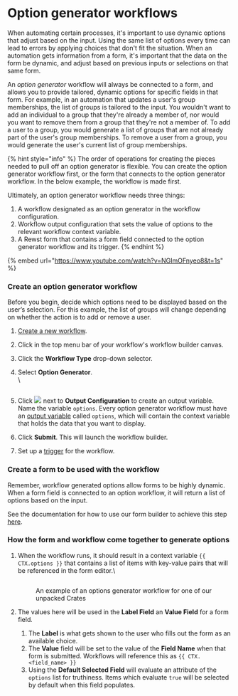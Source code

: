 # Option generator workflows

When automating certain processes, it's important to use dynamic options that adjust based on the input. Using the same list of options every time can lead to errors by applying choices that don't fit the situation. When an automation gets information from a form, it's important that the data on the form be dynamic, and adjust based on previous inputs or selections on that same form.

An _option generator_ workflow will always be connected to a form, and allows you to provide tailored, dynamic options for specific fields in that form. For example, in an automation that updates a user's group memberships, the list of groups is tailored to the input. You wouldn't want to add an individual to a group that they're already a member of, nor would you want to remove them from a group that they're not a member of. To add a user to a group, you would generate a list of groups that are not already part of the user's group memberships. To remove a user from a group, you would generate the user's current list of group memberships.

{% hint style="info" %}
The order of operations for creating the pieces needed to pull off an option generator is flexible. You can create the option generator workflow first, or the form that connects to the option generator workflow. In the below example, the workflow is made first.

Ultimately, an option generator workflow needs three things:

1. A workflow designated as an option generator in the workflow configuration.
2. Workflow output configuration that sets the value of options to the relevant workflow context variable.
3. A Rewst form that contains a form field connected to the option generator workflow and its trigger.
{% endhint %}

{% embed url="https://www.youtube.com/watch?v=NGImOFnyeo8&t=1s" %}

### Create an option generator workflow

Before you begin, decide which options need to be displayed based on the user’s selection. For this example, the list of groups will change depending on whether the action is to add or remove a user.

1. [Create a new workflow](workflow-builder-how-to-set-up-a-workflow.md).&#x20;
2. Click  <img src="../../../.gitbook/assets/Screenshot 2025-03-05 at 2.39.11 PM (1) (1).png" alt="" data-size="line">in the top menu bar of your workflow's workflow builder canvas.&#x20;
3. Click the **Workflow Type** drop-down selector.&#x20;
4.  Select **Option Generator**.\
    \


    <figure><img src="../../../.gitbook/assets/Screenshot 2025-03-24 at 5.07.54 PM.png" alt=""><figcaption></figcaption></figure>
5. Click ![](<../../../.gitbook/assets/Screenshot 2025-03-24 at 11.22.42 AM.png>) next to **Output Configuration** to create an output variable. Name the variable `options`. Every option generator workflow must have an [output variable](data-input-and-output-input-variables-and-context-variables.md#workflow-output) called `options`, which will contain the context variable that holds the data that you want to display.
6. Click **Submit**. This will launch the workflow builder.
7. Set up a [trigger](../intro-to-triggers/) for the workflow.&#x20;

### Create a form to be used with the workflow

Remember, workflow generated options allow forms to be highly dynamic. When a form field is connected to an option workflow, it will return a list of options based on the input.

See the documentation for how to use our form builder to achieve this step [here](../forms/intro-to-forms.md#option-two-workflow-generated-options).

### How the form and workflow come together to generate options

1.  When the workflow runs, it should result in a context variable `{{ CTX.options }}` that contains a list of items with key-value pairs that will be referenced in the form editor.\


    <figure><img src="../../../.gitbook/assets/Screenshot 2025-04-01 at 2.39.11 PM.png" alt=""><figcaption><p>An example of an options generator workflow for one of our unpacked Crates</p></figcaption></figure>
2. The values here will be used in the **Label Field** an **Value Field** for a form fiel&#x64;_._
   1. The **Label** is what gets shown to the user who fills out the form as an available choice.
   2. The **Value** field will be set to the value of the **Field Name** when that form is submitted. Workflows will reference this as `{{ CTX.<field_name> }}`
   3. Using the **Default Selected Field** will evaluate an attribute of the `options` list for truthiness. Items which evaluate `true` will be selected by default when this field populates.

<figure><img src="../../../.gitbook/assets/Screenshot 2025-04-01 at 2.42.54 PM.png" alt=""><figcaption></figcaption></figure>

